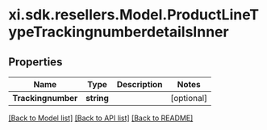 # xi.sdk.resellers.Model.ProductLineTypeTrackingnumberdetailsInner

## Properties

Name | Type | Description | Notes
------------ | ------------- | ------------- | -------------
**Trackingnumber** | **string** |  | [optional] 

[[Back to Model list]](../README.md#documentation-for-models) [[Back to API list]](../README.md#documentation-for-api-endpoints) [[Back to README]](../README.md)

